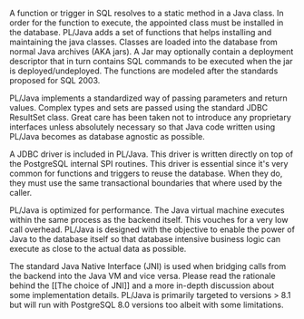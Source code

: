 A function or trigger in SQL resolves to a static method in a Java class. In order for the function to execute, the appointed class must be installed in the database. PL/Java adds a set of functions that helps installing and maintaining the java classes. Classes are loaded into the database from normal Java archives (AKA jars). A Jar may optionally contain a deployment descriptor that in turn contains SQL commands to be executed when the jar is deployed/undeployed. The functions are modeled after the standards proposed for SQL 2003.

PL/Java implements a standardized way of passing parameters and return values. Complex types and sets are passed using the standard JDBC ResultSet class. Great care has been taken not to introduce any proprietary interfaces unless absolutely necessary so that Java code written using PL/Java becomes as database agnostic as possible.

A JDBC driver is included in PL/Java. This driver is written directly on top of the PostgreSQL internal SPI routines. This driver is essential since it's very common for functions and triggers to reuse the database. When they do, they must use the same transactional boundaries that where used by the caller.

PL/Java is optimized for performance. The Java virtual machine executes within the same process as the backend itself. This vouches for a very low call overhead. PL/Java is designed with the objective to enable the power of Java to the database itself so that database intensive business logic can execute as close to the actual data as possible.

The standard Java Native Interface (JNI) is used when bridging calls from the backend into the Java VM and vice versa. Please read the rationale behind the [[The choice of JNI]] and a more in-depth discussion about some implementation details. PL/Java is primarily targeted to versions > 8.1 but will run with PostgreSQL 8.0 versions too albeit with some limitations.